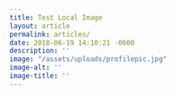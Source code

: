 ```yaml
---
title: Test Local Image
layout: article
permalink: articles/
date: 2018-06-19 14:10:21 -0600
description: ''
image: "/assets/uploads/profilepic.jpg"
image-alt: ''
image-title: ''
---
```

